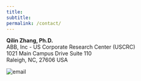 ```yaml
---
title: 
subtitle: 
permalink: /contact/
---
```


**Qilin Zhang, Ph.D.**   
ABB, Inc - US Corporate Research Center (USCRC)  
1021 Main Campus Drive Suite 110  
Raleigh, NC, 27606 USA  


<i class="fa fa-envelope"></i> ![email](https://qilin-zhang.github.io/_pages/pngs/address.png "gmail-contact")

